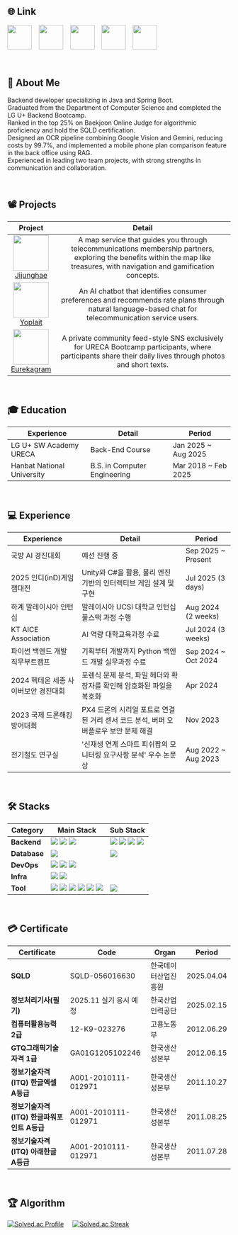 ## 🌐 Link
[<img src="https://github.com/user-attachments/assets/bce45b47-75f6-4bdd-a1ca-6bb70377d154" width="55" height="55">](https://taesin-portfolio.notion.site/?source=copy_link) &nbsp;&nbsp;
[<img src="https://github.com/user-attachments/assets/2fd9e092-5161-4300-b01f-43a6e52026c3" width="55" height="55">](https://www.linkedin.com/in/taesin/) &nbsp;&nbsp;
[<img src="https://github.com/user-attachments/assets/23da5180-c39b-48f6-8f61-c5a3312dffd2" width="55" height="55">](https://gym-developer.tistory.com/) &nbsp;&nbsp;
[<img src="https://github.com/user-attachments/assets/94f89e0f-320d-4b5e-bbe3-bce51a82f1f1" width="55" height="55">](https://blog.naver.com/gym_developer) &nbsp;&nbsp;
[<img src="https://github.com/user-attachments/assets/c19d8436-0333-493f-881d-d1ea3b7c830d" width="55" height="55">](mailto:kjk06119@gmail.com)

</br>

## 👤 About Me
Backend developer specializing in Java and Spring Boot.  
Graduated from the Department of Computer Science and completed the LG U+ Backend Bootcamp.  
Ranked in the top 25% on Baekjoon Online Judge for algorithmic proficiency and hold the SQLD certification.  
Designed an OCR pipeline combining Google Vision and Gemini, reducing costs by 99.7%, and implemented a mobile phone plan comparison feature in the back office using RAG.  
Experienced in leading two team projects, with strong strengths in communication and collaboration.  

</br>

## 📽️ Projects
|Project|Detail|
|:---:|:---:|
| <img src="https://github.com/user-attachments/assets/14518eac-fc5c-4c98-978c-d3957b727ada" width="80" height="80"> </br> [Jijunghae](https://github.com/taeaeaexin/URECA-Final-JJH) | A map service that guides you through telecommunications membership partners, exploring the benefits within the map like treasures, with navigation and gamification concepts. |
| <img src="https://github.com/user-attachments/assets/69e81e5c-2baa-4bc5-8f4d-f95155688f9e" width="80" height="80"> </br> [Yoplait](https://github.com/taeaeaexin/URECA-Middle-Yoplait) | An AI chatbot that identifies consumer preferences and recommends rate plans through natural language-based chat for telecommunication service users. |
| <img src="https://github.com/user-attachments/assets/edc8ae3e-82e7-4277-8319-d3ac1766d920" width="80" height="80"> </br> [Eurekagram](https://github.com/ureca-gram) | A private community feed-style SNS exclusively for URECA Bootcamp participants, where participants share their daily lives through photos and short texts. |

</br>

## 🎓 Education
|Experience|Detail|Period|
|---|---|---|
| LG U+ SW Academy URECA | Back-End Course | Jan 2025 ~ Aug 2025 |
| Hanbat National University | B.S. in Computer Engineering | Mar 2018 ~ Feb 2025 |

</br>

## 💻 Experience
|Experience|Detail|Period|
|---|---|---|
| 국방 AI 경진대회 | 예선 진행 중 | Sep 2025 ~ Present |
| 2025 인디(inD)게임잼대전 | Unity와 C#을 활용, 물리 엔진 기반의 인터랙티브 게임 설계 및 구현 | Jul 2025 (3 days) |
| 하계 말레이시아 인턴십 | 말레이시아 UCSI 대학교 인턴십 풀스택 과정 수행 | Aug 2024 (2 weeks) |
| KT AICE Association | AI 역량 대학교육과정 수료 | Jul 2024 (3 weeks) |
| 파이썬 백엔드 개발 직무부트캠프 | 기획부터 개발까지 Python 백엔드 개발 실무과정 수료 | Sep 2024 ~ Oct 2024 |
| 2024 헥테온 세종 사이버보안 경진대회 | 포렌식 문제 분석, 파일 헤더와 확장자를 확인해 암호화된 파일을 복호화 | Apr 2024 |
| 2023 국제 드론해킹방어대회 | PX4 드론의 시리얼 포트로 연결된 거리 센서 코드 분석, 버퍼 오버플로우 보안 문제 해결 | Nov 2023 |
| 전기철도 연구실 | '신재생 연계 스마트 피쉬팜의 모니터링 요구사항 분석' 우수 논문상 | Aug 2022 ~ Aug 2023|

</br>

## 🛠️ Stacks
|Category|Main Stack|Sub Stack|
|---|---|---|
|**Backend**| <img src="https://img.shields.io/badge/Java17-007396?style=flat-square&logo=coffeescript&logoColor=white"/></a> <img src="https://img.shields.io/badge/Spring-6DB33F?style=flat-square&logo=spring&logoColor=white"/></a> <img src="https://img.shields.io/badge/Spring Boot-6DB33F?style=flat-square&logo=springboot&logoColor=white"/></a> | <img src="https://img.shields.io/badge/Python-3776AB?style=flat-square&logo=python&logoColor=white"/></a> <img src="https://img.shields.io/badge/TypeScript-3178C6?style=flat-square&logo=typescript&logoColor=white"/></a> <img src="https://img.shields.io/badge/C%23-A8B9CC?style=flat-square&logo=c&logoColor=white"/></a> <img src="https://img.shields.io/badge/NestJs-E0234E?style=flat-square&logo=nestjs&logoColor=white"/></a> |
|**Database**| <img src="https://img.shields.io/badge/MySQL-4479A1?style=flat-square&logo=MySQL&logoColor=white"/></a> | <img src="https://img.shields.io/badge/MongoDB-47A248?style=flat-square&logo=mongodb&logoColor=white"/></a> |
|**DevOps**| <img src="https://img.shields.io/badge/Git-F05032?style=flat-square&logo=Git&logoColor=white"/></a> <img src="https://img.shields.io/badge/GitHub-181717?style=flat-square&logo=GitHub&logoColor=white"/></a>  <img src="https://img.shields.io/badge/Docker-2496ED?style=flat-square&logo=Docker&logoColor=white"/></a> |  |
|**Infra**| <img src="https://img.shields.io/badge/Ubuntu-E95420?style=flat-square&logo=Ubuntu&logoColor=white"/></a> <img src="https://img.shields.io/badge/NGINX-009639?style=flat-square&logo=NGINX&logoColor=white"/></a> |
|**Tool**| <img src="https://img.shields.io/badge/Slack-4A154B?style=flat-square&logo=Slack&logoColor=white"/></a> <img src="https://img.shields.io/badge/Notion-000000?style=flat-square&logo=notion&logoColor=white"/></a> <img src="https://img.shields.io/badge/Postman-FF6C37?style=flat-square&logo=postman&logoColor=white"/></a>  <img src="https://img.shields.io/badge/Jira-0052CC?style=flat-square&logo=jira&logoColor=white"/></a> <img src="https://img.shields.io/badge/JUnit5-25A162?style=flat-square&logo=junit5&logoColor=white"/></a> <img src="https://img.shields.io/badge/Figma-F24E1E?style=flat-square&logo=Figma&logoColor=white"/></a> | <img src="https://img.shields.io/badge/Unity-FFFFFF?style=flat-square&logo=unity&logoColor=black"/></a> |

</br>

## 💳 Certificate
|Certificate|Code|Organ|Period|
|---|---|---|---|
| **SQLD** | SQLD-056016630 | 한국데이터산업진흥원 | 2025.04.04 |
| **정보처리기사(필기)** | 2025.11 실기 응시 예정 | 한국산업인력공단 | 2025.02.15 |
| **컴퓨터활용능력 2급** | 12-K9-023276 | 고용노동부 | 2012.06.29 |
| **GTQ그래픽기술자격 1급** | GA01G1205102246 | 한국생산성본부 | 2012.06.15 |
| **정보기술자격(ITQ) 한글엑셀 A등급** | A001-2010111-012971 | 한국생산성본부 | 2011.10.27 |
| **정보기술자격(ITQ) 한글파워포인트 A등급** | A001-2010111-012971 | 한국생산성본부 | 2011.08.25 |
| **정보기술자격(ITQ) 아래한글 A등급** | A001-2010111-012971 | 한국생산성본부 | 2011.07.28 |

</br>

  ## 🏆 Algorithm
[![Solved.ac Profile](http://mazassumnida.wtf/api/v2/generate_badge?boj=kjk06119)](https://solved.ac/kjk06119/) &nbsp;&nbsp;&nbsp; 
[![Solved.ac Streak](http://mazandi.herokuapp.com/api?handle=kjk06119)](https://solved.ac/kjk06119/)
